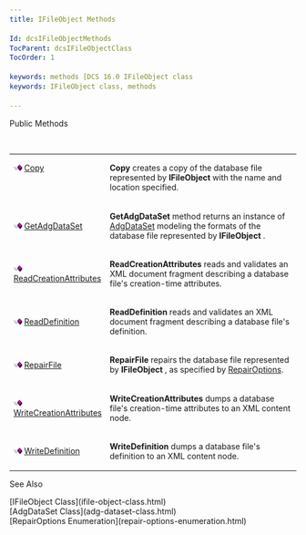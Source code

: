 ```yaml
---
title: IFileObject Methods

Id: dcsIFileObjectMethods
TocParent: dcsIFileObjectClass
TocOrder: 1

keywords: methods [DCS 16.0 IFileObject class
keywords: IFileObject class, methods

---
```


Public Methods

<br />

<table class="dtTABLE" id="table3" x-use-null-cells="x-use-null-cells" style="border-spacing: 0px" cellspacing="0">
          <colgroup span="1">
            <col span="1" style="WIDTH: 20%" />
            <col span="1" style="WIDTH: 70%" />
          </colgroup>
          <tr valign="top">
            <td colspan="1" rowspan="1">

<img alt="public property" src="images/public-method.gif" x-maintain-ratio="TRUE" width="15" height="11" border="0" /> [Copy](ifile-object-class-copy-method.html)
</td>
            <td colspan="1" rowspan="1">

**Copy** creates a copy of the database file represented by **IFileObject** with the name and location specified.
</td>
          </tr>
          <tr>
            <td colspan="1" rowspan="1">

<img alt="public property" src="images/public-method.gif" x-maintain-ratio="TRUE" width="15" height="11" border="0" /> [GetAdgDataSet](ifile-object-class-get-adg-dataset-method.html)
</td>
            <td colspan="1" rowspan="1">

**GetAdgDataSet** method returns an instance of [ AdgDataSet](adg-dataset-class.html) modeling the formats of the database file represented by **IFileObject** .
</td>
          </tr>
          <tr>
            <td colspan="1" rowspan="1">

<img height="11" alt="public property" src="images/public-method.gif" width="15" border="0" x-maintain-ratio="TRUE" /> [ReadCreationAttributes](ifile-object-class-read-creation-attributes-method.html)
</td>
            <td colspan="1" rowspan="1">

**ReadCreationAttributes** reads and validates an XML document fragment describing a database file's creation-time attributes.
</td>
          </tr>
          <tr>
            <td colspan="1" rowspan="1">

<img height="11" alt="public property" src="images/public-method.gif" width="15" border="0" x-maintain-ratio="TRUE" /> [ReadDefinition](ifile-object-class-read-definition-method.html)
</td>
            <td colspan="1" rowspan="1">

**ReadDefinition** reads and validates an XML document fragment describing a database file's definition.
</td>
          </tr>
          <tr>
            <td colspan="1" rowspan="1">

<img height="11" alt="public property" src="images/public-method.gif" width="15" border="0" x-maintain-ratio="TRUE" /> [RepairFile](ifile-object-class-repair-file-method.html)
</td>
            <td colspan="1" rowspan="1">

**RepairFile** repairs the database file represented by **IFileObject** , as specified by [RepairOptions](repair-options-enumeration.html).
</td>
          </tr>
          <tr>
            <td colspan="1" rowspan="1">

<img height="11" alt="public property" src="images/public-method.gif" width="15" border="0" x-maintain-ratio="TRUE" /> [WriteCreationAttributes](ifile-object-class-write-creation-attributes-method.html)
</td>
            <td colspan="1" rowspan="1">

**WriteCreationAttributes** dumps a database file's creation-time attributes to an XML content node.
</td>
          </tr>
          <tr>
            <td colspan="1" rowspan="1">

<img alt="public property" src="images/public-method.gif" x-maintain-ratio="TRUE" width="15" height="11" border="0" /> [WriteDefinition](ifile-object-class-write-definition-method.html)
</td>
            <td colspan="1" rowspan="1">

**WriteDefinition** dumps a database file's definition to an XML content node.
</td>
          </tr>
</table>

See Also

<dl />
      [IFileObject Class](ifile-object-class.html)
      <br />
      [AdgDataSet Class](adg-dataset-class.html)
      <br />
      [RepairOptions Enumeration](repair-options-enumeration.html)

